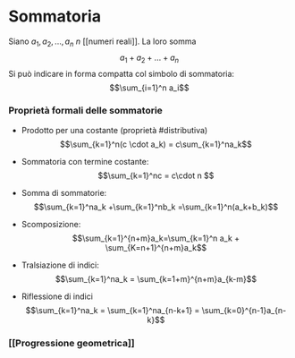 # Sommatoria
Siano $a_1,a_2,...,a_n$ $n$ [[numeri reali]]. La loro somma
$$a_1+a_2+ ... +a_n$$
Si può indicare in forma compatta col simbolo di sommatoria:
$$\sum_{i=1}^n a_i$$
### Proprietà formali delle sommatorie
- Prodotto per una costante (proprietà #distributiva)
$$\sum_{k=1}^n(c \cdot a_k) = c\sum_{k=1}^na_k$$
- Sommatoria con termine costante:
$$\sum_{k=1}^nc = c\cdot n $$
- Somma di sommatorie:
$$\sum_{k=1}^na_k +\sum_{k=1}^nb_k =\sum_{k=1}^n(a_k+b_k)$$
- Scomposizione:
$$\sum_{k=1}^{n+m}a_k=\sum_{k=1}^n a_k + \sum_{K=n+1}^{n+m}a_k$$

- Tralsiazione di indici:
$$\sum_{k=1}^na_k = \sum_{k=1+m}^{n+m}a_{k-m}$$
- Riflessione di indici
$$\sum_{k=1}^na_k = \sum_{k=1}^na_{n-k+1} = \sum_{k=0}^{n-1}a_{n-k}$$

###  [[Progressione geometrica]]
